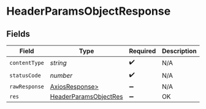 # HeaderParamsObjectResponse


## Fields

| Field                                                                     | Type                                                                      | Required                                                                  | Description                                                               |
| ------------------------------------------------------------------------- | ------------------------------------------------------------------------- | ------------------------------------------------------------------------- | ------------------------------------------------------------------------- |
| `contentType`                                                             | *string*                                                                  | :heavy_check_mark:                                                        | N/A                                                                       |
| `statusCode`                                                              | *number*                                                                  | :heavy_check_mark:                                                        | N/A                                                                       |
| `rawResponse`                                                             | [AxiosResponse>](https://axios-http.com/docs/res_schema)                  | :heavy_minus_sign:                                                        | N/A                                                                       |
| `res`                                                                     | [HeaderParamsObjectRes](../../models/operations/headerparamsobjectres.md) | :heavy_minus_sign:                                                        | OK                                                                        |